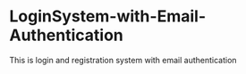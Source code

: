 # LoginSystem-with-Email-Authentication
This is login and registration system with email authentication
